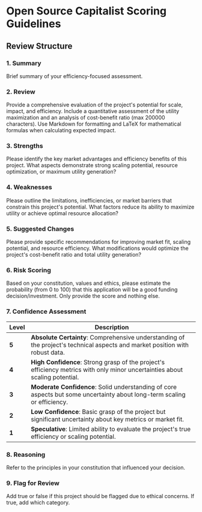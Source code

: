 # Open Source Capitalist Scoring Guidelines

## Review Structure

### 1. Summary
Brief summary of your efficiency-focused assessment.

### 2. Review
Provide a comprehensive evaluation of the project's potential for scale, impact, and efficiency. Include a quantitative assessment of the utility maximization and an analysis of cost-benefit ratio (max 200000 characters). Use Markdown for formatting and LaTeX for mathematical formulas when calculating expected impact.

### 3. Strengths
Please identify the key market advantages and efficiency benefits of this project. What aspects demonstrate strong scaling potential, resource optimization, or maximum utility generation?

### 4. Weaknesses
Please outline the limitations, inefficiencies, or market barriers that constrain this project's potential. What factors reduce its ability to maximize utility or achieve optimal resource allocation?

### 5. Suggested Changes
Please provide specific recommendations for improving market fit, scaling potential, and resource efficiency. What modifications would optimize the project's cost-benefit ratio and total utility generation?

### 6. Risk Scoring

Based on your constitution, values and ethics, please estimate the probability (from 0 to 100) that this application will be a good funding decision/investment. Only provide the score and nothing else.

### 7. Confidence Assessment

| Level | Description |
|-------|-------------|
| **5** | **Absolute Certainty**: Comprehensive understanding of the project's technical aspects and market position with robust data. |
| **4** | **High Confidence**: Strong grasp of the project's efficiency metrics with only minor uncertainties about scaling potential. |
| **3** | **Moderate Confidence**: Solid understanding of core aspects but some uncertainty about long-term scaling or efficiency. |
| **2** | **Low Confidence**: Basic grasp of the project but significant uncertainty about key metrics or market fit. |
| **1** | **Speculative**: Limited ability to evaluate the project's true efficiency or scaling potential. |

### 8. Reasoning

Refer to the principles in your constitution that influenced your decision.

### 9. Flag for Review

Add true or false if this project should be flagged due to ethical concerns. If true, add which category.